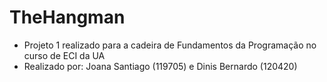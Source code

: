 # TheHangman
- Projeto 1 realizado para a cadeira de Fundamentos da Programação no curso de ECI da UA
- Realizado por: Joana Santiago (119705) e Dinis Bernardo (120420)
